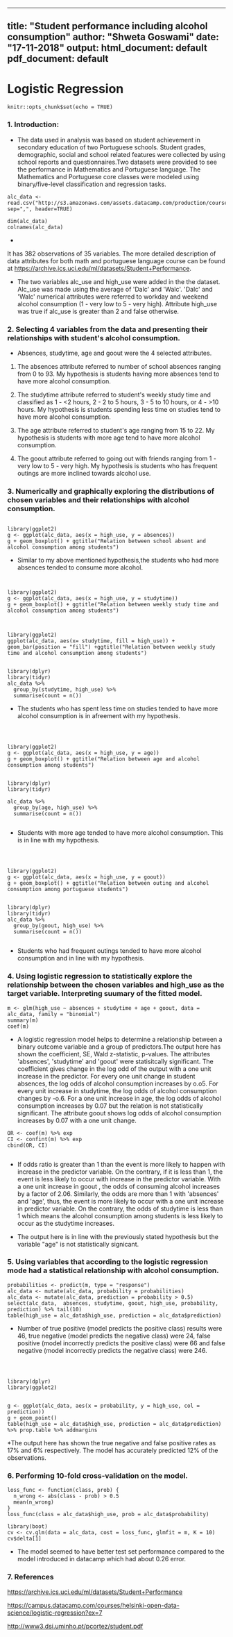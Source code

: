 
---
title: "**Student performance including alcohol consumption**"
author: "Shweta Goswami"
date: "17-11-2018"
output:
  html_document: default
  pdf_document: default
---

# **Logistic Regression**

```{r setup, include=FALSE}
knitr::opts_chunk$set(echo = TRUE)
```
### **1. Introduction**:
* The data used in analysis was based on student achievement in secondary education of two Portuguese schools. Student grades, demographic, social and school related features were collected by using school reports and questionnaires.Two datasets were provided to see the performance in Mathematics and Portuguese language. The Mathematics and Portuguese core classes were modeled using binary/five-level classification and regression tasks.


```{r, echo=FALSE}
alc_data <- read.csv("http://s3.amazonaws.com/assets.datacamp.com/production/course_2218/datasets/alc.txt", sep=",", header=TRUE)

```


```{r, echo=FALSE}
dim(alc_data)
colnames(alc_data)
```
* 
It has 382 observations of 35 variables. The more detailed description of data attributes for both math and portuguese language course can be found at https://archive.ics.uci.edu/ml/datasets/Student+Performance.

* The two variables alc_use and high_use were added in the the dataset. Alc_use was made using the average of 'Dalc' and 'Walc'. 'Dalc' and 'Walc' numerical attributes were referred to workday and weekend alcohol consumption (1 - very low to 5 - very high). Attribute high_use was true if alc_use is greater than 2 and false otherwise.


### **2. Selecting 4 variables from the data and presenting their relationships with student's alcohol consumption.** 

* Absences, studytime, age and goout were the 4 selected attributes.

1. The absences attribute referred to number of school absences ranging from 0 to 93. My hypothesis is students having more absences tend to have more alcohol consumption.

2. The studytime attribute referred to student's weekly study time and classified as 1 - <2 hours, 2 - 2 to 5 hours, 3 - 5 to 10 hours, or 4 - >10 hours.  My hypothesis is students spending less time on studies tend to have more alcohol consumption.

3. The age attribute referred to student's age ranging from 15 to 22. My hypothesis is students with more age tend to have more alcohol consumption.

4. The goout attribute referred to going out with friends ranging from 1 - very low to 5 - very high. My hypothesis is students who has frequent outings are more inclined towards alcohol use.

### **3. Numerically and graphically exploring the distributions of chosen variables and their relationships with alcohol consumption.** 



```{r, echo=FALSE}
  
library(ggplot2)
g <- ggplot(alc_data, aes(x = high_use, y = absences))
g + geom_boxplot() + ggtitle("Relation between school absent and alcohol consumption among students")

```

* Similar to my above mentioned hypothesis,the students who had more absences tended to consume more alcohol.


```{r, echo=FALSE}


library(ggplot2)
g <- ggplot(alc_data, aes(x = high_use, y = studytime))
g + geom_boxplot() + ggtitle("Relation between weekly study time and alcohol consumption among students")



library(ggplot2)
ggplot(alc_data, aes(x= studytime, fill = high_use)) + geom_bar(position = "fill") +ggtitle("Relation between weekly study time and alcohol consumption among students")


```

```{r, echo=FALSE}
library(dplyr)
library(tidyr)
alc_data %>%
  group_by(studytime, high_use) %>%
  summarise(count = n())
```

* The students who has spent less time on studies tended to have more alcohol consumption is in afreement with my hypothesis.


```{r, echo=FALSE}



library(ggplot2)
g <- ggplot(alc_data, aes(x = high_use, y = age))
g + geom_boxplot() + ggtitle("Relation between age and alcohol consumption among students")


```
```{r, echo=FALSE}
library(dplyr)
library(tidyr)

alc_data %>%
  group_by(age, high_use) %>%
  summarise(count = n())


```

* Students with more age tended to have more alcohol consumption. This is in line with my hypothesis.


```{r, echo=FALSE}



library(ggplot2)
g <- ggplot(alc_data, aes(x = high_use, y = goout))
g + geom_boxplot() + ggtitle("Relation between outing and alcohol consumption among portuguese students")


library(dplyr)
library(tidyr)
alc_data %>%
  group_by(goout, high_use) %>%
  summarise(count = n())


```

* Students who had frequent outings tended to have more alcohol consumption and in line with my hypothesis.

### **4. Using logistic regression to statistically explore the relationship between the chosen variables and high_use as the target variable. Interpreting suumary of the fitted model.**

```{r, echo=FALSE}
m <- glm(high_use ~ absences + studytime + age + goout, data = alc_data, family = "binomial")
summary(m)
coef(m)

```

* A logistic regression model helps to determine a relationship between a binary outcome variable and a group of predictors.The output here has shown the coefficient, SE, Wald z-statistic, p-values. The attributes 'absences', 'studytime' and 'goout' were statisitcally significant. The coefficient gives change in the log odd of the output with a one unit increase in the predictor. For every one unit change in student absences, the log odds of alcohol consumption increases by o.o5. For every unit increase in studytime, the log odds of alcohol consumption changes by -o.6. For a one unit increase in age, the log odds of alcohol consumption increases by 0.07 but the relation is not statistically significant. The attribute goout shows log odds of alcohol consumption increases by 0.07 with a one unit change.

```{r, echo=FALSE}
OR <- coef(m) %>% exp
CI <- confint(m) %>% exp
cbind(OR, CI)


```

* If odds ratio is greater than 1 than the event is more likely to happen with increase in the predictor variable. On the contrary, if it is less than 1, the event is less likely to occur with increase in the predictor variable. With a one unit increase in goout , the odds of consuming alcohol increases by a factor of 2.06. Similarly, the odds are more than 1 with 'absences' and 'age', thus, the event is more likely to occur with a one unit increase in predictor variable. On the contrary, the odds of studytime is less than 1  which means the alcohol consumption among students is less likely to occur as the studytime increases.

* The output here is in line with the previously stated hypothesis but the variable "age" is not statistically signicant. 

### **5. Using variables that according to the logistic regression mode had a statistical relationship with alcohol consumption.** 

```{r, echo=FALSE}
probabilities <- predict(m, type = "response")
alc_data <- mutate(alc_data, probability = probabilities)
alc_data <- mutate(alc_data, prediction = probability > 0.5)
select(alc_data,  absences, studytime, goout, high_use, probability, prediction) %>% tail(10)
table(high_use = alc_data$high_use, prediction = alc_data$prediction)
```

* Number of true positive (model predicts the positive class) results were 46, true negative (model predicts the negative class) were 24, false positive (model incorrectly predicts the positive class) were 66 and false negative (model incorrectly predicts the negative class) were 246. 



```{r, echo=FALSE}



library(dplyr)
library(ggplot2)


g <- ggplot(alc_data, aes(x = probability, y = high_use, col = prediction))
g + geom_point()
table(high_use = alc_data$high_use, prediction = alc_data$prediction) %>% prop.table %>% addmargins

```

*The output here has shown the true negative and false positive rates as 17% and 6% respectively. The model has accurately predicted 12% of the observations.

### **6. Performing 10-fold cross-validation on the model.**

```{r, echo=FALSE}
loss_func <- function(class, prob) {
  n_wrong <- abs(class - prob) > 0.5
  mean(n_wrong)
}
loss_func(class = alc_data$high_use, prob = alc_data$probability)
```

```{r, echo=FALSE}
library(boot)
cv <- cv.glm(data = alc_data, cost = loss_func, glmfit = m, K = 10)
cv$delta[1]

```

* The model seemed to have better test set performance compared to the model introduced in datacamp which had about 0.26 error. 

### **7. References**

https://archive.ics.uci.edu/ml/datasets/Student+Performance

https://campus.datacamp.com/courses/helsinki-open-data-science/logistic-regression?ex=7

http://www3.dsi.uminho.pt/pcortez/student.pdf


